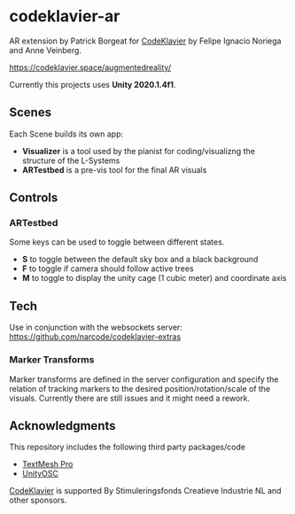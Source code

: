 # codeklavier-ar
AR extension by Patrick Borgeat for [CodeKlavier](https://codeklavier.space/) by Felipe Ignacio Noriega and Anne Veinberg.

https://codeklavier.space/augmentedreality/

Currently this projects uses **Unity 2020.1.4f1**.

## Scenes

Each Scene builds its own app:

- **Visualizer** is a tool used by the pianist for coding/visualizng the structure of the L-Systems
- **ARTestbed** is a pre-vis tool for the final AR visuals

## Controls

### ARTestbed

Some keys can be used to toggle between different states.

- **S** to toggle between the default sky box and a black background
- **F** to toggle if camera should follow active trees
- **M** to toggle to display the unity cage (1 cubic meter) and coordinate axis

## Tech

Use in conjunction with the websockets server:
https://github.com/narcode/codeklavier-extras

### Marker Transforms

Marker transforms are defined in the server configuration and specify the relation of tracking markers to the desired position/rotation/scale of the visuals. Currently there are still issues and it might need a rework.

## Acknowledgments

This repository includes the following third party packages/code
- [TextMesh Pro](https://assetstore.unity.com/packages/essentials/beta-projects/textmesh-pro-84126)
- [UnityOSC](https://github.com/jorgegarcia/UnityOSC)

[CodeKlavier](https://codeklavier.space/) is supported By Stimuleringsfonds Creatieve Industrie NL and other sponsors.